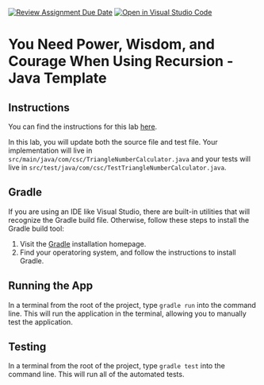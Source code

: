 [![Review Assignment Due Date](https://classroom.github.com/assets/deadline-readme-button-22041afd0340ce965d47ae6ef1cefeee28c7c493a6346c4f15d667ab976d596c.svg)](https://classroom.github.com/a/w5ct8KHa)
[![Open in Visual Studio Code](https://classroom.github.com/assets/open-in-vscode-2e0aaae1b6195c2367325f4f02e2d04e9abb55f0b24a779b69b11b9e10269abc.svg)](https://classroom.github.com/online_ide?assignment_repo_id=16644643&assignment_repo_type=AssignmentRepo)
# You Need Power, Wisdom, and Courage When Using Recursion - Java Template

## Instructions

You can find the instructions for this lab [here](https://cyrusvandrevala.com/teaching/csc/214/labs/you-need-power-wisdom-and-courage-when-using-recursion.html).

In this lab, you will update both the source file and test file. Your implementation will live in `src/main/java/com/csc/TriangleNumberCalculator.java` and your tests will live in `src/test/java/com/csc/TestTriangleNumberCalculator.java`.

## Gradle

If you are using an IDE like Visual Studio, there are built-in utilities that will recognize the Gradle build file. Otherwise, follow these steps to install the Gradle build tool:

1. Visit the [Gradle](https://gradle.org/install/) installation homepage.
2. Find your operatoring system, and follow the instructions to install Gradle.

## Running the App

In a terminal from the root of the project, type `gradle run` into the command line. This will run the application in the terminal, allowing you to manually test the application.

## Testing

In a terminal from the root of the project, type `gradle test` into the command line. This will run all of the automated tests.
